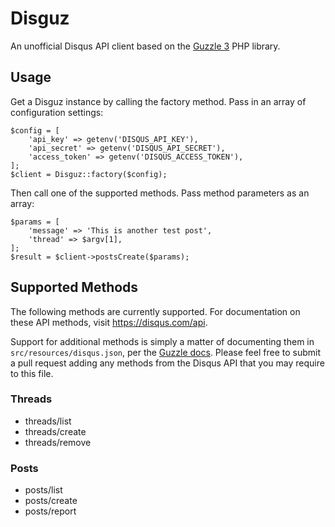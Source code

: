 # Disguz

An unofficial Disqus API client based on the [Guzzle 3](http://guzzle3.readthedocs.org/en/latest/index.html) PHP library.

## Usage

Get a Disguz instance by calling the factory method. Pass in an array of configuration settings:

```
$config = [
	'api_key' => getenv('DISQUS_API_KEY'),
	'api_secret' => getenv('DISQUS_API_SECRET'),
	'access_token' => getenv('DISQUS_ACCESS_TOKEN'),
];
$client = Disguz::factory($config);
```

Then call one of the supported methods. Pass method parameters as an array:

```
$params = [
	'message' => 'This is another test post',
	'thread' => $argv[1],
];
$result = $client->postsCreate($params);
```

## Supported Methods

The following methods are currently supported. For documentation on these API methods, visit https://disqus.com/api.

Support for additional methods is simply a matter of documenting them in `src/resources/disqus.json`, per the [Guzzle docs](http://guzzle3.readthedocs.org/en/latest/webservice-client/guzzle-service-descriptions.html). Please feel free to submit a pull request adding any methods from the Disqus API that you may require to this file.

### Threads

* threads/list
* threads/create
* threads/remove

### Posts

* posts/list
* posts/create
* posts/report
